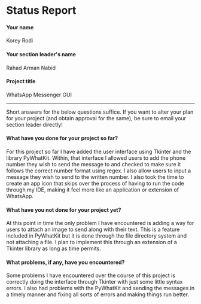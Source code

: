 # Status Report

#### Your name

Korey Rodi

#### Your section leader's name

Rahad Arman Nabid

#### Project title

WhatsApp Messenger GUI

***

Short answers for the below questions suffice. If you want to alter your plan for your project (and obtain approval for the same), be sure to email your section leader directly!

#### What have you done for your project so far?

For this project so far I have added the user interface using Tkinter and the library PyWhatKit. Within, that interface I allowed users to add the phone number they wish to send the message to and checked to make sure it follows the correct number format using regex. I also allow users to input a message they wish to send to the written number. I also took the time to create an app icon that skips over the process of having to run the code through my IDE, making it feel more like an application or extension of WhatsApp.

#### What have you not done for your project yet?

At this point in time the only problem I have encountered is adding a way for users to attach an image to send along with their text. This is a feature included in PyWhatKit but it is done through the file directory system and not attaching a file. I plan to implement this through an extension of a Tkinter library as long as time permits.

#### What problems, if any, have you encountered?

Some problems I have encountered over the course of this project is correctly doing the interface through Tkinter with just some little syntax errors. I also had problems with the PyWhatKit and sending the messages in a timely manner and fixing all sorts of errors and making things run better.
